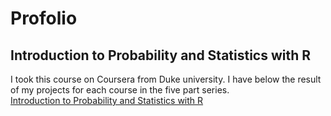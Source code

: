 # Profolio

## Introduction to Probability and Statistics with R    
I took this course on Coursera from Duke university. I have below the result of my projects for each course in the five part series.    
[Introduction to Probability and Statistics with R](./R_files/intro__data_prob_project.html)
